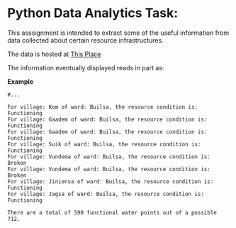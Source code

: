 #  Python Data Analytics Task:

This asssignment is intended to extract some of the useful information from data collected about certain resource infrastructures.

The data is hosted at [This Place](https://raw.githubusercontent.com/onaio/ona-tech/master/data/water_points.json)

The information eventually displayed reads in part as:

**Example**

```
#...

For village: Kom of ward: Builsa, the resource condition is: Functioning
For village: Gaadem of ward: Builsa, the resource condition is: Functioning
For village: Gaadem of ward: Builsa, the resource condition is: Functioning
For village: Suik of ward: Builsa, the resource condition is: Functioning
For village: Vundema of ward: Builsa, the resource condition is: Broken
For village: Vundema of ward: Builsa, the resource condition is: Broken
For village: Jiniensa of ward: Builsa, the resource condition is: Functioning
For village: Jagsa of ward: Builsa, the resource condition is: Functioning

There are a total of 590 functional water points out of a possible 712.
```